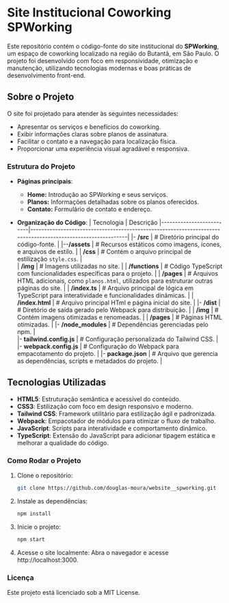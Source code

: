 # Site Institucional Coworking SPWorking

Este repositório contém o código-fonte do site institucional do **SPWorking**, um espaço de coworking localizado na região do Butantã, em São Paulo. O projeto foi desenvolvido com foco em responsividade, otimização e manutenção, utilizando tecnologias modernas e boas práticas de desenvolvimento front-end.

## Sobre o Projeto

O site foi projetado para atender às seguintes necessidades:
- Apresentar os serviços e benefícios do coworking.
- Exibir informações claras sobre planos de assinatura.
- Facilitar o contato e a navegação para localização física.
- Proporcionar uma experiência visual agradável e responsiva.

### Estrutura do Projeto

- **Páginas principais**: 
  - **Home:** Introdução ao SPWorking e seus serviços.
  - **Planos:** Informações detalhadas sobre os planos oferecidos.
  - **Contato:** Formulário de contato e endereço.
    
- **Organização do Código**:
  | Tecnologia               | Descrição 
  |--------------------------|-------------------------------------------------------------------------------------------------------------|
  |- **/src**                |   # Diretório principal do código-fonte.                                                                    |
  |--**/assets**          |  # Recursos estáticos como imagens, ícones, e arquivos de estilo.                                           |
  |        **/css**          |  # Contém o arquivo principal de estilização `style.css`.                                                   |   
  |        **/img**          |  # Imagens utilizadas no site.                                                                              |
  |     **/functions**       |  # Código TypeScript com funcionalidades específicas para o projeto.                                        |
  |     **/pages**           |  # Arquivos HTML adicionais, como `planos.html`, utilizados para estruturar outras páginas do site.         |
  |     **/index.ts**        |  # Arquivo principal de lógica em TypeScript para interatividade e funcionalidades dinâmicas.               |
  |     **/index.html**      |  # Arquivo principal HTml e página inicial do site.                                                         |
  |- **/dist**               |  # Diretório de saída gerado pelo Webpack para distribuição.                                                |
  |     **/img**             |  # Contém imagens otimizadas e renomeadas.                                                                  |
  |     **/pages**           |  # Páginas HTML otimizadas.                                                                                 |
  |- **/node_modules**       |  # Dependências gerenciadas pelo npm.                                                                       |     
  |- **tailwind.config.js**  |  # Configuração personalizada do Tailwind CSS.                                                              |
  |- **webpack.config.js**   |  # Configuração do Webpack para empacotamento do projeto.                                                   |
  |- **package.json**        |  # Arquivo que gerencia as dependências, scripts e metadados do projeto.                                    |

## Tecnologias Utilizadas

- **HTML5**: Estruturação semântica e acessível do conteúdo.
- **CSS3**: Estilização com foco em design responsivo e moderno.
- **Tailwind CSS**: Framework utilitário para estilização ágil e padronizada.
- **Webpack**: Empacotador de módulos para otimizar o fluxo de trabalho.
- **JavaScript**: Scripts para interatividade e comportamento dinâmico.
- **TypeScript**: Extensão do JavaScript para adicionar tipagem estática e melhorar a qualidade do código. 

### Como Rodar o Projeto

1. Clone o repositório:
   
   ```bash
   git clone https://github.com/douglas-moura/website__spworking.git
   ```

2. Instale as dependências:

   ```bash
   npm install
   ```

3. Inicie o projeto:

   ```bash
   npm start
   ```

4. Acesse o site localmente: Abra o navegador e acesse http://localhost:3000.

### Licença

Este projeto está licenciado sob a MIT License.
